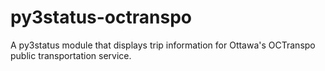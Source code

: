 # py3status-octranspo
A py3status module that displays trip information for Ottawa's OCTranspo public transportation service.

